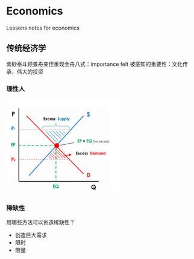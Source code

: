 # Economics
Lessons notes for economics

## 传统经济学
紫砂泰斗顾景舟亲侄重现金舟八式：importance felt 被感知的重要性：文化传承，伟大的投资

### 理性人
<img src="/supply_demand.png" height="250" width="300">

### 稀缺性

用哪些方法可以创造稀缺性？

- 创造巨大需求
- 限时
- 限量
